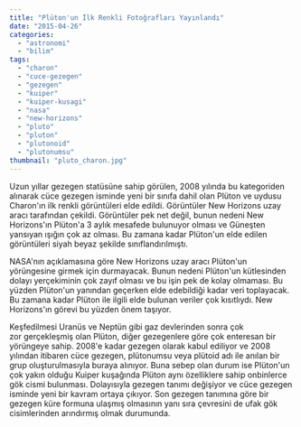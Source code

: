 ```yaml
---
title: "Plüton'un İlk Renkli Fotoğrafları Yayınlandı"
date: "2015-04-26"
categories: 
  - "astronomi"
  - "bilim"
tags: 
  - "charon"
  - "cuce-gezegen"
  - "gezegen"
  - "kuiper"
  - "kuiper-kusagi"
  - "nasa"
  - "new-horizons"
  - "pluto"
  - "pluton"
  - "plutonoid"
  - "plutonumsu"
thumbnail: "pluto_charon.jpg"
---
```


Uzun yıllar gezegen statüsüne sahip görülen, 2008 yılında bu kategoriden alınarak cüce gezegen isminde yeni bir sınıfa dahil olan Plüton ve uydusu Charon'ın ilk renkli görüntüleri elde edildi. Görüntüler New Horizons uzay aracı tarafından çekildi. Görüntüler pek net değil, bunun nedeni New Horizons'ın Plüton'a 3 aylık mesafede bulunuyor olması ve Güneşten yansıyan ışığın çok az olması. Bu zamana kadar Plüton'un elde edilen görüntüleri siyah beyaz şekilde sınıflandırılmıştı.

NASA'nın açıklamasına göre New Horizons uzay aracı Plüton'un yörüngesine girmek için durmayacak. Bunun nedeni Plüton'un kütlesinden dolayı yerçekiminin çok zayıf olması ve bu işin pek de kolay olmaması. Bu yüzden Plüton'un yanından geçerken elde edebildiği kadar veri toplayacak. Bu zamana kadar Plüton ile ilgili elde bulunan veriler çok kısıtlıydı. New Horizons'ın görevi bu yüzden önem taşıyor.

Keşfedilmesi Uranüs ve Neptün gibi gaz devlerinden sonra çok zor gerçekleşmiş olan Plüton, diğer gezegenlere göre çok enteresan bir yörüngeye sahip. 2008'e kadar gezegen olarak kabul ediliyor ve 2008 yılından itibaren cüce gezegen, plütonumsu veya plütoid adı ile anılan bir grup oluşturulmasıyla buraya alınıyor. Buna sebep olan durum ise Plüton'un çok yakın olduğu Kuiper kuşağında Plüton aynı özelliklere sahip onbinlerce gök cismi bulunması. Dolayısıyla gezegen tanımı değişiyor ve cüce gezegen isminde yeni bir kavram ortaya çıkıyor. Son gezegen tanımına göre bir gezegen küre formuna ulaşmış olmasının yanı sıra çevresini de ufak gök cisimlerinden arındırmış olmak durumunda.
